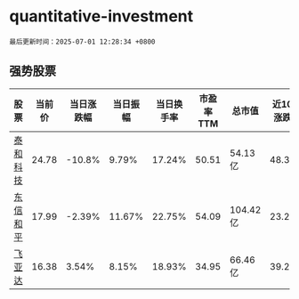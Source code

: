 # quantitative-investment

`最后更新时间：2025-07-01 12:28:34 +0800`

## 强势股票

|股票|当前价|当日涨跌幅|当日振幅|当日换手率|市盈率TTM|总市值|近10日涨跌幅|
|----|----|----|----|----|----|----|----|
|[泰和科技](https://xueqiu.com/S/SZ300801)|24.78|-10.8%|9.79%|17.24%|50.51|54.13亿|48.38%|
|[东信和平](https://xueqiu.com/S/SZ002017)|17.99|-2.39%|11.67%|22.75%|54.09|104.42亿|23.22%|
|[飞亚达](https://xueqiu.com/S/SZ000026)|16.38|3.54%|8.15%|18.93%|34.95|66.46亿|39.29%|
